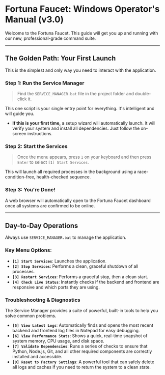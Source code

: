# Fortuna Faucet: Windows Operator's Manual (v3.0)

Welcome to the Fortuna Faucet. This guide will get you up and running with our new, professional-grade command suite.

---

## The Golden Path: Your First Launch

This is the simplest and only way you need to interact with the application.

### Step 1: Run the Service Manager

> Find the `SERVICE_MANAGER.bat` file in the project folder and double-click it.

This one script is your single entry point for everything. It's intelligent and will guide you.

-   **If this is your first time,** a setup wizard will automatically launch. It will verify your system and install all dependencies. Just follow the on-screen instructions.

### Step 2: Start the Services

> Once the menu appears, press `1` on your keyboard and then press `Enter` to select `[1] Start Services`.

This will launch all required processes in the background using a race-condition-free, health-checked sequence.

### Step 3: You're Done!

A web browser will automatically open to the Fortuna Faucet dashboard once all systems are confirmed to be online.

---

## Day-to-Day Operations

Always use `SERVICE_MANAGER.bat` to manage the application.

### Key Menu Options:

-   **`[1] Start Services`**: Launches the application.
-   **`[2] Stop Services`**: Performs a clean, graceful shutdown of all processes.
-   **`[3] Restart Services`**: Performs a graceful stop, then a clean start.
-   **`[4] Check Live Status`**: Instantly checks if the backend and frontend are responsive and which ports they are using.

### Troubleshooting & Diagnostics

The Service Manager provides a suite of powerful, built-in tools to help you solve common problems.

-   **`[5] View Latest Logs`**: Automatically finds and opens the most recent backend and frontend log files in Notepad for easy debugging.
-   **`[6] View Performance Stats`**: Shows a quick, real-time snapshot of system memory, CPU usage, and disk space.
-   **`[7] Validate Dependencies`**: Runs a series of checks to ensure that Python, Node.js, Git, and all other required components are correctly installed and accessible.
-   **`[9] Reset to Factory Settings`**: A powerful tool that can safely delete all logs and caches if you need to return the system to a clean state.